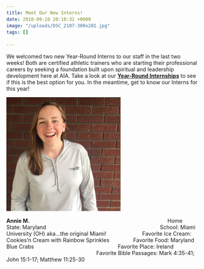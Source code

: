 ```yaml
---
title: Meet Our New Interns!
date: 2018-09-10 20:18:31 +0000
image: "/uploads/DSC_2107-300x201.jpg"
tags: []

---
```

We welcomed two new Year-Round Interns to our staff in the last two weeks! Both are certified athletic trainers who are starting their professional careers by seeking a foundation built upon spiritual and leadership development here at AIA. Take a look at our [**Year-Round Internships**](http://aiasportsperformance.org/get-involved/post-graduate-internships/) to see if this is the best option for you. In the meantime, get to know our Interns for this year!

![](/uploads/Annie-M-300x300.jpg)

**Annie M.**                                                                                            Home State: Maryland                                                                            School: Miami University (OH) aka…the original Miami!                        Favorite Ice Cream: Cookies’n Cream with Rainbow Sprinkles                Favorite Food: Maryland Blue Crabs                                                        Favorite Place: Ireland                                                                            Favorite Bible Passages: Mark 4:35-41; John 15:1-17; Matthew 11:25-30